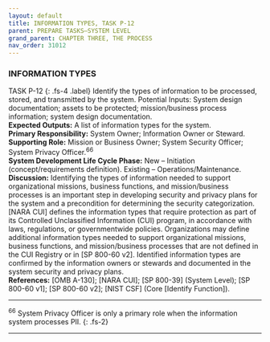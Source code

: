 ```yaml
---
layout: default
title: INFORMATION TYPES, TASK P-12 
parent: PREPARE TASKS—SYSTEM LEVEL 
grand_parent: CHAPTER THREE, THE PROCESS
nav_order: 31012
---
```


### INFORMATION TYPES 
TASK P-12 
{: .fs-4 .label}
Identify the types of information to be processed, stored, and transmitted by the system. Potential Inputs: System design documentation; assets to be protected; mission/business process information; system design documentation.  
**Expected Outputs:** A list of information types for the system.  
**Primary Responsibility:** System Owner; Information Owner or Steward.  
**Supporting Role:** Mission or Business Owner; System Security Officer; System Privacy Officer.<sup>66</sup>  
**System Development Life Cycle Phase:** New – Initiation (concept/requirements definition). Existing – Operations/Maintenance.  
**Discussion:** Identifying the types of information needed to support organizational missions, business functions, and mission/business processes is an important step in developing security and privacy plans for the system and a precondition for determining the security categorization. [NARA CUI] defines the information types that require protection as part of its Controlled Unclassified Information (CUI) program, in accordance with laws, regulations, or governmentwide policies. Organizations may define additional information types needed to support organizational missions, business functions, and mission/business processes that are not defined in the CUI Registry or in [SP 800-60 v2]. Identified information types are confirmed by the information owners or stewards and documented in the system security and privacy plans.  
**References:** [OMB A-130]; [NARA CUI]; [SP 800-39] (System Level); [SP 800-60 v1]; [SP 800-60 v2]; [NIST CSF] (Core [Identify Function]).  

***
<sup>66</sup> System Privacy Officer is only a primary role when the information system processes PII. 
{: .fs-2}
***
